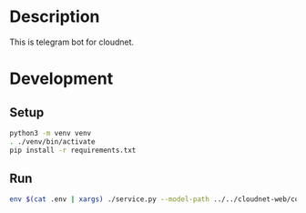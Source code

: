 # Description

This is telegram bot for cloudnet.

# Development

## Setup

```bash
python3 -m venv venv
. ./venv/bin/activate
pip install -r requirements.txt
```

## Run

```bash
env $(cat .env | xargs) ./service.py --model-path ../../cloudnet-web/contribute/model.onnx
```
